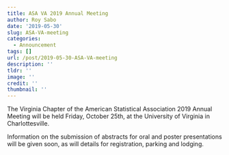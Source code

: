 ```yaml
---
title: ASA VA 2019 Annual Meeting
author: Roy Sabo
date: '2019-05-30'
slug: ASA-VA-meeting
categories:
  - Announcement
tags: []
url: /post/2019-05-30-ASA-VA-meeting
description: ''
tldr: ''
image: ''
credit: ''
thumbnail: ''
---
```


The Virginia Chapter of the American Statistical Association 2019 Annual Meeting will be held Friday, October 25th, at the University of Virginia in Charlottesville. 

Information on the submission of abstracts for oral and poster presentations will be given soon, as will details for registration, parking and lodging.
